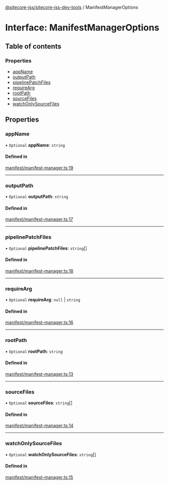 [@sitecore-jss/sitecore-jss-dev-tools](../README.md) / ManifestManagerOptions

# Interface: ManifestManagerOptions

## Table of contents

### Properties

- [appName](ManifestManagerOptions.md#appname)
- [outputPath](ManifestManagerOptions.md#outputpath)
- [pipelinePatchFiles](ManifestManagerOptions.md#pipelinepatchfiles)
- [requireArg](ManifestManagerOptions.md#requirearg)
- [rootPath](ManifestManagerOptions.md#rootpath)
- [sourceFiles](ManifestManagerOptions.md#sourcefiles)
- [watchOnlySourceFiles](ManifestManagerOptions.md#watchonlysourcefiles)

## Properties

### appName

• `Optional` **appName**: `string`

#### Defined in

[manifest/manifest-manager.ts:19](https://github.com/Sitecore/jss/blob/3351f1a5e/packages/sitecore-jss-dev-tools/src/manifest/manifest-manager.ts#L19)

___

### outputPath

• `Optional` **outputPath**: `string`

#### Defined in

[manifest/manifest-manager.ts:17](https://github.com/Sitecore/jss/blob/3351f1a5e/packages/sitecore-jss-dev-tools/src/manifest/manifest-manager.ts#L17)

___

### pipelinePatchFiles

• `Optional` **pipelinePatchFiles**: `string`[]

#### Defined in

[manifest/manifest-manager.ts:18](https://github.com/Sitecore/jss/blob/3351f1a5e/packages/sitecore-jss-dev-tools/src/manifest/manifest-manager.ts#L18)

___

### requireArg

• `Optional` **requireArg**: ``null`` \| `string`

#### Defined in

[manifest/manifest-manager.ts:16](https://github.com/Sitecore/jss/blob/3351f1a5e/packages/sitecore-jss-dev-tools/src/manifest/manifest-manager.ts#L16)

___

### rootPath

• `Optional` **rootPath**: `string`

#### Defined in

[manifest/manifest-manager.ts:13](https://github.com/Sitecore/jss/blob/3351f1a5e/packages/sitecore-jss-dev-tools/src/manifest/manifest-manager.ts#L13)

___

### sourceFiles

• `Optional` **sourceFiles**: `string`[]

#### Defined in

[manifest/manifest-manager.ts:14](https://github.com/Sitecore/jss/blob/3351f1a5e/packages/sitecore-jss-dev-tools/src/manifest/manifest-manager.ts#L14)

___

### watchOnlySourceFiles

• `Optional` **watchOnlySourceFiles**: `string`[]

#### Defined in

[manifest/manifest-manager.ts:15](https://github.com/Sitecore/jss/blob/3351f1a5e/packages/sitecore-jss-dev-tools/src/manifest/manifest-manager.ts#L15)
